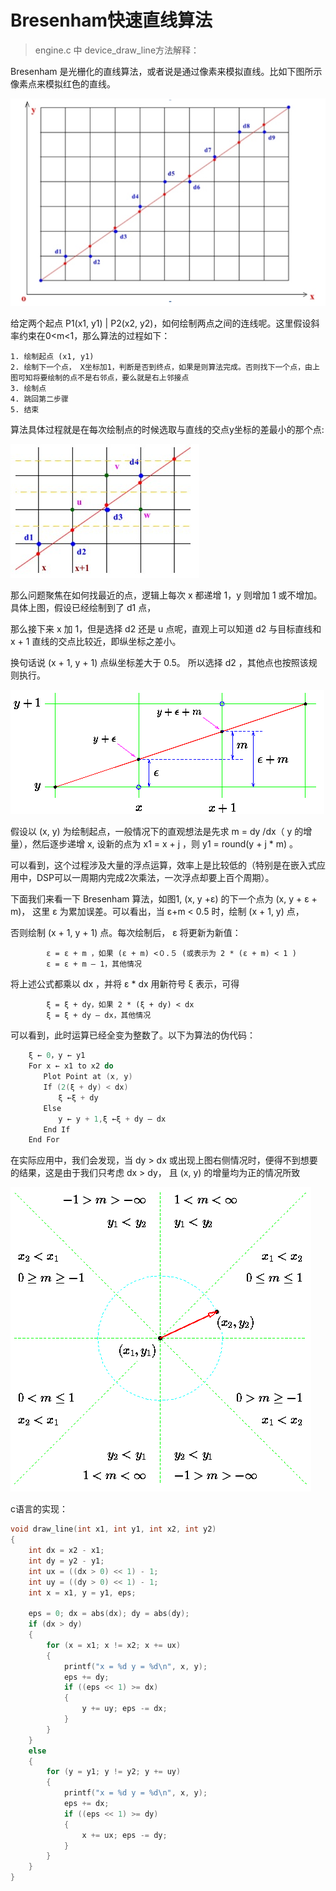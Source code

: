 ﻿# Bresenham快速直线算法

>engine.c 中 device_draw_line方法解释：

Bresenham 是光栅化的直线算法，或者说是通过像素来模拟直线。比如下图所示像素点来模拟红色的直线。


![](./bresenham.png)

给定两个起点 P1(x1, y1) | P2(x2, y2)，如何绘制两点之间的连线呢。这里假设斜率约束在0<m<1，那么算法的过程如下：

	1. 绘制起点 (x1, y1) 
	2. 绘制下一个点， X坐标加1，判断是否到终点，如果是则算法完成。否则找下一个点，由上图可知将要绘制的点不是右邻点，要么就是右上邻接点
	3. 绘制点
	4. 跳回第二步骤
	5. 结束

算法具体过程就是在每次绘制点的时候选取与直线的交点y坐标的差最小的那个点:

![](./b1.png)

那么问题聚焦在如何找最近的点，逻辑上每次 x 都递增 1，y 则增加 1 或不增加。具体上图，假设已经绘制到了 d1 点，

那么接下来 x 加 1，但是选择 d2 还是 u 点呢，直观上可以知道 d2 与目标直线和 x + 1 直线的交点比较近，即纵坐标之差小。

换句话说 (x + 1, y + 1) 点纵坐标差大于 0.5。 所以选择 d2 ，其他点也按照该规则执行。

![](./b2.gif)

假设以 (x, y) 为绘制起点，一般情况下的直观想法是先求 m = dy /dx（ y 的增量），然后逐步递增 x, 设新的点为 x1 = x + j ，则 y1 = round(y + j * m) 。

可以看到，这个过程涉及大量的浮点运算，效率上是比较低的（特别是在嵌入式应用中，DSP可以一周期内完成2次乘法，一次浮点却要上百个周期）。

下面我们来看一下 Bresenham 算法，如图1, (x, y +ε) 的下一个点为 (x, y + ε + m)， 这里 ε 为累加误差。可以看出，当 ε+m < 0.5 时，绘制 (x + 1, y) 点，

否则绘制 (x + 1, y + 1) 点。每次绘制后， ε 将更新为新值：

            ε = ε + m ，如果 (ε + m) <０.５ (或表示为 2 * (ε + m) < 1 )
            ε = ε + m – 1，其他情况

将上述公式都乘以 dx ，并将 ε * dx 用新符号 ξ 表示，可得

            ξ = ξ + dy，如果 2 * (ξ + dy) < dx
            ξ = ξ + dy – dx，其他情况

可以看到，此时运算已经全变为整数了。以下为算法的伪代码：

```c
	ξ ← 0，y ← y1
	For x ← x1 to x2 do
	　　Plot Point at (x, y)
	　　If (2(ξ + dy) < dx)
	　　　　ξ ←ξ + dy
	　　Else
	　　　　y ← y + 1,ξ ←ξ + dy – dx
	　　End If
	End For
```

在实际应用中，我们会发现，当 dy > dx 或出现上图右侧情况时，便得不到想要的结果，这是由于我们只考虑 dx > dy， 且 (x, y) 的增量均为正的情况所致

![](./b3.gif)


c语言的实现：

```c
void draw_line(int x1, int y1, int x2, int y2)
{
    int dx = x2 - x1;
    int dy = y2 - y1;
    int ux = ((dx > 0) << 1) - 1;
    int uy = ((dy > 0) << 1) - 1;
    int x = x1, y = y1, eps;

    eps = 0; dx = abs(dx); dy = abs(dy);
    if (dx > dy)
    {
        for (x = x1; x != x2; x += ux)
        {
            printf("x = %d y = %d\n", x, y);
            eps += dy;
            if ((eps << 1) >= dx)
            {
                y += uy; eps -= dx;
            }
        }
    }
    else
    {
        for (y = y1; y != y2; y += uy)
        {
            printf("x = %d y = %d\n", x, y);
            eps += dx;
            if ((eps << 1) >= dy)
            {
                x += ux; eps -= dy;
            }
        }
    }
}
```